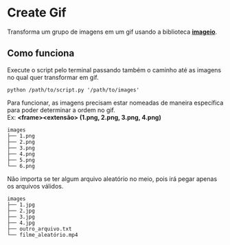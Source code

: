 # Create Gif
Transforma um grupo de imagens em um gif usando a biblioteca [**imageio**](https://imageio.readthedocs.io/en/stable/index.html).

## Como funciona
Execute o script pelo terminal passando também o caminho até as imagens no qual quer transformar em gif.

```shell
python /path/to/script.py '/path/to/images'
```

Para funcionar, as imagens precisam estar nomeadas de maneira específica para poder determinar a ordem no gif.  
Ex: **\<frame>\<extensão> (1.png, 2.png, 3.png, 4.png)**  
```
images
├── 1.png
├── 2.png
├── 3.png
├── 4.png
├── 5.png
└── 6.png
```

Não importa se ter algum arquivo aleatório no meio, pois irá pegar apenas os arquivos válidos.
```
images
├── 1.jpg
├── 2.jpg
├── 3.jpg
├── 4.jpg
├── outro_arquivo.txt
└── filme_aleatório.mp4
```